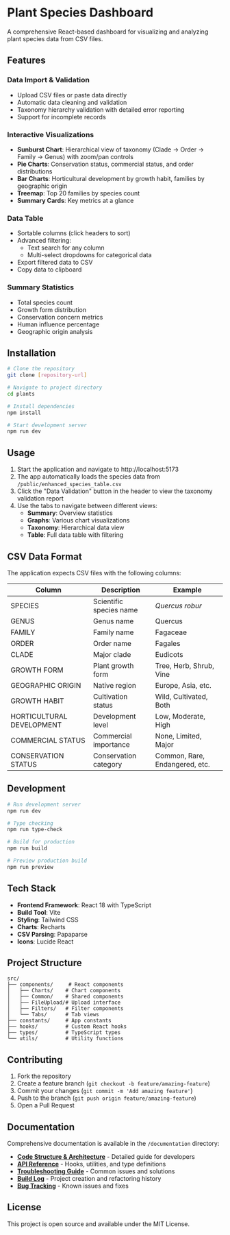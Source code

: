 # Plant Species Dashboard

A comprehensive React-based dashboard for visualizing and analyzing plant species data from CSV files.

## Features

### Data Import & Validation
- Upload CSV files or paste data directly
- Automatic data cleaning and validation
- Taxonomy hierarchy validation with detailed error reporting
- Support for incomplete records

### Interactive Visualizations
- **Sunburst Chart**: Hierarchical view of taxonomy (Clade → Order → Family → Genus) with zoom/pan controls
- **Pie Charts**: Conservation status, commercial status, and order distributions
- **Bar Charts**: Horticultural development by growth habit, families by geographic origin
- **Treemap**: Top 20 families by species count
- **Summary Cards**: Key metrics at a glance

### Data Table
- Sortable columns (click headers to sort)
- Advanced filtering:
  - Text search for any column
  - Multi-select dropdowns for categorical data
- Export filtered data to CSV
- Copy data to clipboard

### Summary Statistics
- Total species count
- Growth form distribution
- Conservation concern metrics
- Human influence percentage
- Geographic origin analysis

## Installation

```bash
# Clone the repository
git clone [repository-url]

# Navigate to project directory
cd plants

# Install dependencies
npm install

# Start development server
npm run dev
```

## Usage

1. Start the application and navigate to http://localhost:5173
2. The app automatically loads the species data from `/public/enhanced_species_table.csv`
3. Click the "Data Validation" button in the header to view the taxonomy validation report
4. Use the tabs to navigate between different views:
   - **Summary**: Overview statistics
   - **Graphs**: Various chart visualizations
   - **Taxonomy**: Hierarchical data view
   - **Table**: Full data table with filtering

## CSV Data Format

The application expects CSV files with the following columns:

| Column | Description | Example |
|--------|-------------|---------|
| SPECIES | Scientific species name | *Quercus robur* |
| GENUS | Genus name | Quercus |
| FAMILY | Family name | Fagaceae |
| ORDER | Order name | Fagales |
| CLADE | Major clade | Eudicots |
| GROWTH FORM | Plant growth form | Tree, Herb, Shrub, Vine |
| GEOGRAPHIC ORIGIN | Native region | Europe, Asia, etc. |
| GROWTH HABIT | Cultivation status | Wild, Cultivated, Both |
| HORTICULTURAL DEVELOPMENT | Development level | Low, Moderate, High |
| COMMERCIAL STATUS | Commercial importance | None, Limited, Major |
| CONSERVATION STATUS | Conservation category | Common, Rare, Endangered, etc. |

## Development

```bash
# Run development server
npm run dev

# Type checking
npm run type-check

# Build for production
npm run build

# Preview production build
npm run preview
```

## Tech Stack

- **Frontend Framework**: React 18 with TypeScript
- **Build Tool**: Vite
- **Styling**: Tailwind CSS
- **Charts**: Recharts
- **CSV Parsing**: Papaparse
- **Icons**: Lucide React

## Project Structure

```
src/
├── components/     # React components
│   ├── Charts/    # Chart components
│   ├── Common/    # Shared components
│   ├── FileUpload/# Upload interface
│   ├── Filters/   # Filter components
│   └── Tabs/      # Tab views
├── constants/     # App constants
├── hooks/         # Custom React hooks
├── types/         # TypeScript types
└── utils/         # Utility functions
```

## Contributing

1. Fork the repository
2. Create a feature branch (`git checkout -b feature/amazing-feature`)
3. Commit your changes (`git commit -m 'Add amazing feature'`)
4. Push to the branch (`git push origin feature/amazing-feature`)
5. Open a Pull Request

## Documentation

Comprehensive documentation is available in the `/documentation` directory:

- **[Code Structure & Architecture](./documentation/code_structure.md)** - Detailed guide for developers
- **[API Reference](./documentation/api_reference.md)** - Hooks, utilities, and type definitions
- **[Troubleshooting Guide](./documentation/troubleshooting.md)** - Common issues and solutions
- **[Build Log](./documentation/build_log.md)** - Project creation and refactoring history
- **[Bug Tracking](./documentation/bug_solving.md)** - Known issues and fixes

## License

This project is open source and available under the MIT License.